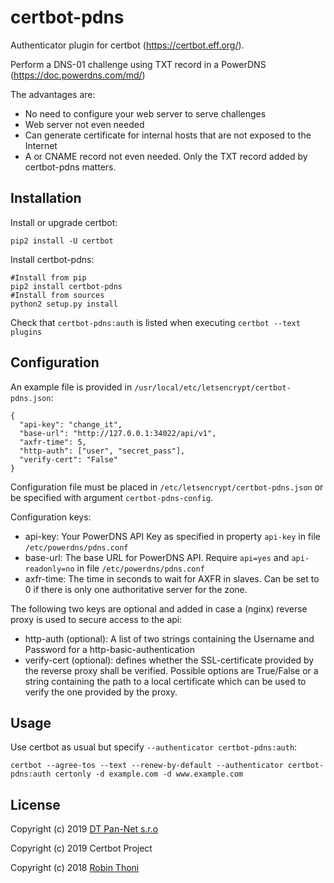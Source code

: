 certbot-pdns
============

Authenticator plugin for certbot (https://certbot.eff.org/).

Perform a DNS-01 challenge using TXT record in a PowerDNS (https://doc.powerdns.com/md/)

The advantages are:
 - No need to configure your web server to serve challenges
 - Web server not even needed
 - Can generate certificate for internal hosts that are not exposed to the Internet
 - A or CNAME record not even needed. Only the TXT record added by certbot-pdns matters.

Installation
------------

Install or upgrade certbot:

`pip2 install -U certbot`

Install certbot-pdns:

```
#Install from pip
pip2 install certbot-pdns
#Install from sources
python2 setup.py install
```

Check that `certbot-pdns:auth` is listed when executing `certbot --text plugins`

Configuration
-------------

An example file is provided in `/usr/local/etc/letsencrypt/certbot-pdns.json`:
```
{
  "api-key": "change_it",
  "base-url": "http://127.0.0.1:34022/api/v1",
  "axfr-time": 5,
  "http-auth": ["user", "secret_pass"],
  "verify-cert": "False"
}
```

Configuration file must be placed in `/etc/letsencrypt/certbot-pdns.json` or be specified with argument `certbot-pdns-config`.

Configuration keys:

 - api-key: Your PowerDNS API Key as specified in property `api-key` in file `/etc/powerdns/pdns.conf`
 - base-url: The base URL for PowerDNS API. Require `api=yes` and `api-readonly=no` in file `/etc/powerdns/pdns.conf`
 - axfr-time: The time in seconds to wait for AXFR in slaves. Can be set to 0 if there is only one authoritative server for the zone.

The following two keys are optional and added in case a (nginx) reverse proxy is used to secure access to the api:
 - http-auth (optional): A list of two strings containing the Username and Password for a http-basic-authentication
 - verify-cert (optional): defines whether the SSL-certificate provided by the reverse proxy shall be verified. Possible options are True/False or a string containing the path to a local certificate which can be used to verify the one provided by the proxy.

Usage
-----

Use certbot as usual but specify `--authenticator certbot-pdns:auth`:

`certbot --agree-tos --text --renew-by-default --authenticator certbot-pdns:auth certonly -d example.com -d www.example.com`

License
--------

Copyright (c) 2019 [DT Pan-Net s.r.o](https://github.com/pan-net-security)

Copyright (c) 2019 Certbot Project

Copyright (c) 2018 [Robin Thoni](https://github.com/robin-thoni)